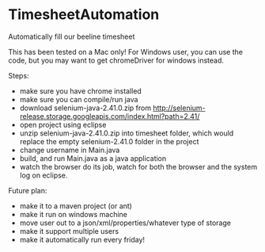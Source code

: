 TimesheetAutomation
===================

Automatically fill our beeline timesheet

This has been tested on a Mac only!  For Windows user, you can use the code, but you may want to get chromeDriver for windows instead.  

Steps:
- make sure you have chrome installed
- make sure you can compile/run java
- download selenium-java-2.41.0.zip from http://selenium-release.storage.googleapis.com/index.html?path=2.41/
- open project using eclipse
- unzip selenium-java-2.41.0.zip into timesheet folder, which would replace the empty selenium-2.41.0 folder in the project
- change username in Main.java
- build, and run Main.java as a java application
- watch the browser do its job, watch for both the browser and the system log on eclipse.


Future plan:
- make it to a maven project (or ant)
- make it run on windows machine
- move user out to a json/xml/properties/whatever type of storage
- make it support multiple users
- make it automatically run every friday! 
